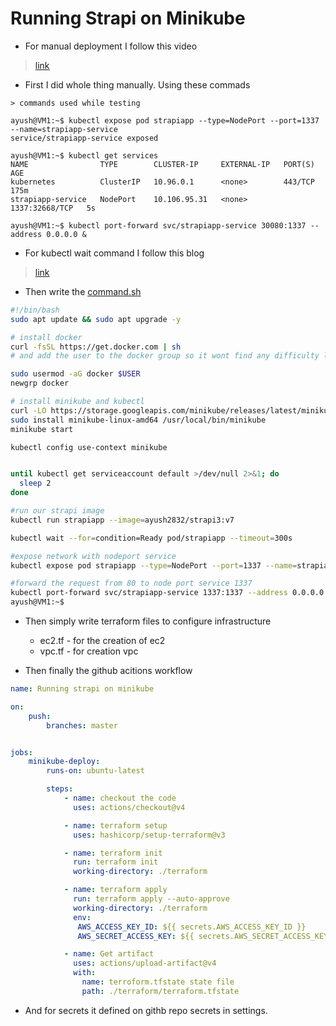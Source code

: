 # Running Strapi on Minikube


- For manual deployment I follow this video
> [link](https://www.youtube.com/watch?v=aiMl6hM538w)

- First I did whole thing manually. Using these commads
```
> commands used while testing

ayush@VM1:~$ kubectl expose pod strapiapp --type=NodePort --port=1337 --name=strapiapp-service 
service/strapiapp-service exposed

ayush@VM1:~$ kubectl get services
NAME                TYPE        CLUSTER-IP     EXTERNAL-IP   PORT(S)          AGE
kubernetes          ClusterIP   10.96.0.1      <none>        443/TCP          175m
strapiapp-service   NodePort    10.106.95.31   <none>        1337:32668/TCP   5s

ayush@VM1:~$ kubectl port-forward svc/strapiapp-service 30080:1337 --address 0.0.0.0 &
```

- For kubectl wait command I follow this blog
> [link](https://kubernetes.io/docs/reference/kubectl/generated/kubectl_wait/)

- Then write the [command.sh](./terraform/command.sh)
```bash
#!/bin/bash
sudo apt update && sudo apt upgrade -y

# install docker 
curl -fsSL https://get.docker.com | sh
# and add the user to the docker group so it wont find any difficulty later

sudo usermod -aG docker $USER
newgrp docker

# install minikube and kubectl
curl -LO https://storage.googleapis.com/minikube/releases/latest/minikube-linux-amd64
sudo install minikube-linux-amd64 /usr/local/bin/minikube
minikube start

kubectl config use-context minikube


until kubectl get serviceaccount default >/dev/null 2>&1; do
  sleep 2
done

#run our strapi image 
kubectl run strapiapp --image=ayush2832/strapi3:v7 

kubectl wait --for=condition=Ready pod/strapiapp --timeout=300s

#expose network with nodeport service
kubectl expose pod strapiapp --type=NodePort --port=1337 --name=strapiapp-service

#forward the request from 80 to node port service 1337
kubectl port-forward svc/strapiapp-service 1337:1337 --address 0.0.0.0 & 
ayush@VM1:~$ 
```

- Then simply write terraform files to configure infrastructure
    - ec2.tf - for the creation of ec2
    - vpc.tf - for creation vpc

- Then finally the github acitions workflow
```yml
name: Running strapi on minikube

on:
    push:
        branches: master


jobs:
    minikube-deploy:
        runs-on: ubuntu-latest

        steps:
            - name: checkout the code
              uses: actions/checkout@v4

            - name: terraform setup
              uses: hashicorp/setup-terraform@v3

            - name: terraform init
              run: terraform init
              working-directory: ./terraform

            - name: terraform apply
              run: terraform apply --auto-approve
              working-directory: ./terraform
              env:
               AWS_ACCESS_KEY_ID: ${{ secrets.AWS_ACCESS_KEY_ID }}
               AWS_SECRET_ACCESS_KEY: ${{ secrets.AWS_SECRET_ACCESS_KEY }}

            - name: Get artifact
              uses: actions/upload-artifact@v4
              with:
                name: terroform.tfstate state file 
                path: ./terraform/terraform.tfstate
```
- And for secrets it defined on githb repo secrets in settings.